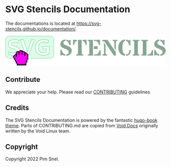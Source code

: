 # SVG Stencils Documentation

The documentations is located at <https://svg-stencils.github.io/documentation/>.

<center><img src="static/logo.png" /></center>

## Contribute

We appreciate your help. Please read our [CONTRIBUTING](CONTRIBUTING.md) guidelines

## Credits

The SVG Stencils Documentation is powered by the fantastic [hugo-book theme](https://github.com/alex-shpak/hugo-book).
Parts of CONTRIBUTING.md are copied from
[Void Docs](https://github.com/void-linux/void-docs) originally written by the Void Linux
team.

## Copyright

Copyright 2022 Pim Snel.
